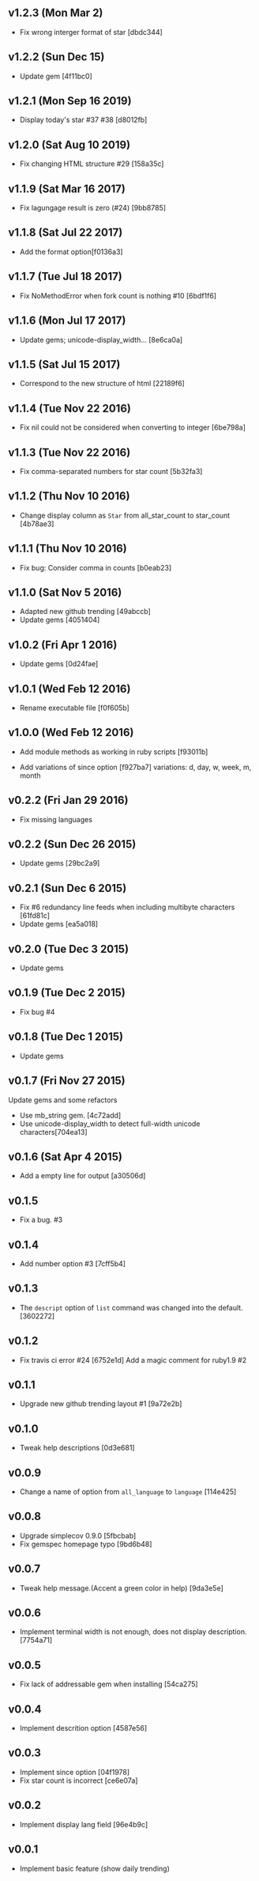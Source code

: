 ## v1.2.3 (Mon Mar 2)

- Fix wrong interger format of star [dbdc344]

## v1.2.2 (Sun Dec 15)

- Update gem [4f11bc0]

## v1.2.1 (Mon Sep 16 2019)

- Display today's star #37 #38 [d8012fb]

## v1.2.0 (Sat Aug 10 2019)

- Fix changing HTML structure #29 [158a35c]

## v1.1.9 (Sat Mar 16 2017)

- Fix lagungage result is zero (#24) [9bb8785]

## v1.1.8 (Sat Jul 22 2017)

- Add the format option[f0136a3]

## v1.1.7 (Tue Jul 18 2017)

- Fix NoMethodError when fork count is nothing #10 [6bdf1f6]

## v1.1.6 (Mon Jul 17 2017)

- Update gems; unicode-display_width... [8e6ca0a]

## v1.1.5 (Sat Jul 15 2017)

- Correspond to the new structure of html [22189f6]

## v1.1.4 (Tue Nov 22 2016)

- Fix nil could not be considered when converting to integer [6be798a]

## v1.1.3 (Tue Nov 22 2016)
- Fix comma-separated numbers for star count [5b32fa3]

## v1.1.2 (Thu Nov 10 2016)
- Change display column as `Star` from all_star_count to star_count [4b78ae3]

## v1.1.1 (Thu Nov 10 2016)
- Fix bug: Consider comma in counts [b0eab23]

## v1.1.0 (Sat Nov  5 2016)
- Adapted new github trending [49abccb]
- Update gems [4051404]

## v1.0.2 (Fri Apr  1 2016)
- Update gems [0d24fae]

## v1.0.1 (Wed Feb 12 2016)
- Rename executable file [f0f605b]

## v1.0.0 (Wed Feb 12 2016)
- Add module methods as working in ruby scripts [f93011b]

- Add variations of since option [f927ba7]
  variations: d, day, w, week, m, month

## v0.2.2 (Fri Jan 29 2016)
- Fix missing languages

## v0.2.2 (Sun Dec 26 2015)
- Update gems [29bc2a9]

## v0.2.1 (Sun Dec 6 2015)
- Fix #6 redundancy line feeds when including multibyte characters [61fd81c]
- Update gems [ea5a018]

## v0.2.0 (Tue Dec 3 2015)
- Update gems

## v0.1.9 (Tue Dec 2 2015)
- Fix bug #4

## v0.1.8 (Tue Dec 1 2015)
- Update gems

## v0.1.7 (Fri Nov 27 2015)
  Update gems and some refactors
- Use mb_string gem. [4c72add]
- Use unicode-display_width to detect full-width unicode characters[704ea13]

## v0.1.6 (Sat Apr 4 2015)
- Add a empty line for output [a30506d]

## v0.1.5
- Fix a bug. #3

## v0.1.4
- Add number option #3 [7cff5b4]

## v0.1.3
- The `descript` option of `list` command was changed into the default. [3602272]

## v0.1.2
- Fix travis ci error #24 [6752e1d]
Add a magic comment for ruby1.9 #2


## v0.1.1
- Upgrade new github trending layout #1 [9a72e2b]

## v0.1.0
- Tweak help descriptions [0d3e681]

## v0.0.9
- Change a name of option from `all_language` to `language` [114e425]

## v0.0.8
- Upgrade simplecov 0.9.0 [5fbcbab]
- Fix gemspec homepage typo [9bd6b48]

## v0.0.7
- Tweak help message.(Accent a green color in help) [9da3e5e]

## v0.0.6
- Implement terminal width is not enough, does not display description. [7754a71]


## v0.0.5
- Fix lack of addressable gem when installing [54ca275]

## v0.0.4
- Implement descrition option [4587e56]

## v0.0.3
- Implement since option [04f1978]
- Fix star count is incorrect [ce6e07a]

## v0.0.2
- Implement display lang field [96e4b9c]

## v0.0.1
- Implement basic feature (show daily trending)

